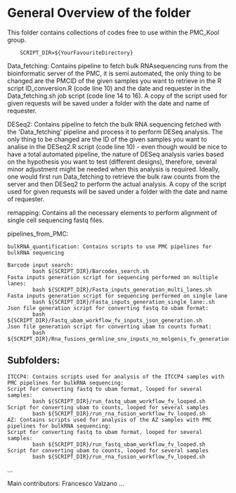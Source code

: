 # General Overview of the folder
This folder contains collections of codes free to use within the PMC_Kool group.

        SCRIPT_DIR=${YourFavouriteDirectory}


Data_fetching: Contains pipeline to fetch bulk RNAsequencing runs from the bioinformatic server of the PMC, it is semi automated, the only thing to be changed are the PMCID of the given samples you want to retrieve in the R script ID_conversion.R (code line 10) and the date and requester in the Data_fetching.sh job script (code line 14 to 16).
A copy of the script used for given requests will be saved under a folder with the date and name of requester.

DESeq2: Contains pipeline to fetch the bulk RNA sequencing fetched with the 'Data_fetching' pipeline and process it to perform DESeq analysis. The only thing to be changed are the ID of the given samples you want to analise in the DESeq2.R script (code line 10) - even though would be nice to have a total automated pipeline, the nature of DESeq analysis varies based on the hypothesis you want to test (different designs), therefore, several minor adjustment might be needed when this analysis is required.
Ideally, one would first run Data_fetching to retrieve the bulk raw counts from the server and then DESeq2 to perform the actual analysis.
A copy of the script used for given requests will be saved under a folder with the date and name of requester.

remapping: Contains all the necessary elements to perform alignment of single cell sequencing fastq files.

pipelines_from_PMC:
    
    bulkRNA_quantification: Contains scripts to use PMC pipelines for bulkRNA sequencing
        
    Barcode input search:
            bash ${SCRIPT_DIR}/Barcodes_search.sh
    Fasta inputs generation script for sequencing performed on multiple lanes:
            bash ${SCRIPT_DIR}/Fasta_inputs_generation_multi_lanes.sh
    Fasta inputs generation script for sequencing performed on single lane
            bash ${SCRIPT_DIR}/Fasta_inputs_generation_single_lane:.sh
    Json file generation script for converting fastq to ubam format:
            bash ${SCRIPT_DIR}/Fastq_ubam_workflow_fv_inputs_json_generation.sh
    Json file generation script for converting ubam to counts format:
            bash ${SCRIPT_DIR}/Rna_fusions_germline_snv_inputs_no_molgenis_fv_generation.sh
        
## Subfolders:
    ITCCP4: Contains scripts used for analysis of the ITCCP4 samples with PMC pipelines for bulkRNA sequencing:
    Script for converting fastq to ubam format, looped for several samples:
            bash ${SCRIPT_DIR}/run_fastq_ubam_workflow_fv_looped.sh
    Script for converting ubam to counts, looped for several samples
            bash ${SCRIPT_DIR}/run_rna_fusion_workflow_fv_looped.sh
    AZ: Contains scripts used for analysis of the AZ samples with PMC pipelines for bulkRNA sequencing:
    Script for converting fastq to ubam format, looped for several samples:
            bash ${SCRIPT_DIR}/run_fastq_ubam_workflow_fv_looped.sh
    Script for converting ubam to counts, looped for several samples
            bash ${SCRIPT_DIR}/run_rna_fusion_workflow_fv_looped.sh
...

Main contributors:
Francesco Valzano
...
